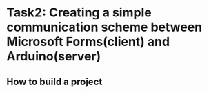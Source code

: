 # Task2: Creating a simple communication scheme between Microsoft Forms(client) and Arduino(server)
## How to build a project
